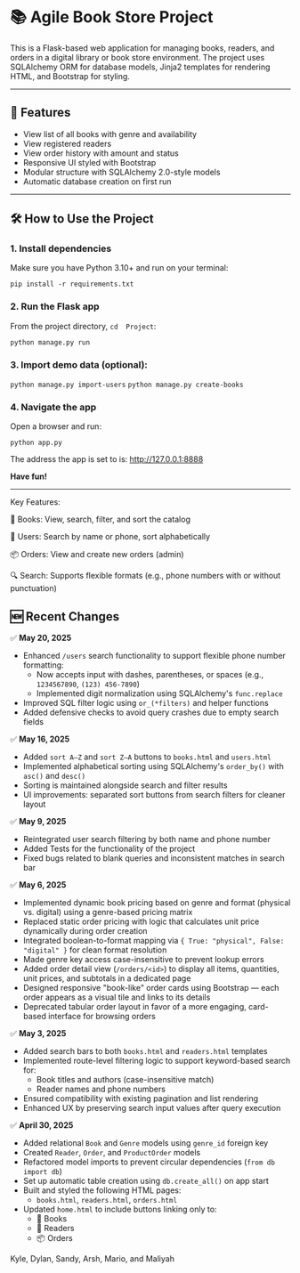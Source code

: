
# 📚 Agile Book Store Project

This is a Flask-based web application for managing books, readers, and orders in a digital library or book store environment. The project uses SQLAlchemy ORM for database models, Jinja2 templates for rendering HTML, and Bootstrap for styling.

---

## 🚀 Features

- View list of all books with genre and availability
- View registered readers
- View order history with amount and status
- Responsive UI styled with Bootstrap
- Modular structure with SQLAlchemy 2.0-style models
- Automatic database creation on first run

---

## 🛠️ How to Use the Project
### 1. Install dependencies

Make sure you have Python 3.10+ and run on your terminal:

`pip install -r requirements.txt`

### 2. Run the Flask app

From the project directory, `cd  Project`:

`python manage.py run`

### 3. Import demo data (optional):

`python manage.py import-users`
`python manage.py create-books`

### 4. Navigate the app

Open a browser and run:

`python app.py`


The address the app is set to is:
http://127.0.0.1:8888


**Have fun!**

---

Key Features:

📘 Books: View, search, filter, and sort the catalog

👥 Users: Search by name or phone, sort alphabetically

📦 Orders: View and create new orders (admin)

🔍 Search: Supports flexible formats (e.g., phone numbers with or without punctuation)



## 🆕 Recent Changes

✅ **May 20, 2025**
- Enhanced `/users` search functionality to support flexible phone number formatting:
  - Now accepts input with dashes, parentheses, or spaces (e.g., `1234567890`, `(123) 456-7890`)
  - Implemented digit normalization using SQLAlchemy's `func.replace`
- Improved SQL filter logic using `or_(*filters)` and helper functions
- Added defensive checks to avoid query crashes due to empty search fields

✅ **May 16, 2025**
- Added `sort A–Z` and `sort Z–A` buttons to `books.html` and `users.html`
- Implemented alphabetical sorting using SQLAlchemy's `order_by()` with `asc()` and `desc()`
- Sorting is maintained alongside search and filter results
- UI improvements: separated sort buttons from search filters for cleaner layout

✅ **May 9, 2025**
- Reintegrated user search filtering by both name and phone number
- Added Tests for the functionality of the project
- Fixed bugs related to blank queries and inconsistent matches in search bar

✅ **May 6, 2025**
- Implemented dynamic book pricing based on genre and format (physical vs. digital) using a genre-based pricing matrix
- Replaced static order pricing with logic that calculates unit price dynamically during order creation
- Integrated boolean-to-format mapping via `{ True: "physical", False: "digital" }` for clean format resolution
- Made genre key access case-insensitive to prevent lookup errors
- Added order detail view (`/orders/<id>`) to display all items, quantities, unit prices, and subtotals in a dedicated page
- Designed responsive "book-like" order cards using Bootstrap — each order appears as a visual tile and links to its details
- Deprecated tabular order layout in favor of a more engaging, card-based interface for browsing orders


✅ **May 3, 2025**
- Added search bars to both `books.html` and `readers.html` templates
- Implemented route-level filtering logic to support keyword-based search for:
  - Book titles and authors (case-insensitive match)
  - Reader names and phone numbers
- Ensured compatibility with existing pagination and list rendering
- Enhanced UX by preserving search input values after query execution

✅ **April 30, 2025**
- Added relational `Book` and `Genre` models using `genre_id` foreign key
- Created `Reader`, `Order`, and `ProductOrder` models
- Refactored model imports to prevent circular dependencies (`from db import db`)
- Set up automatic table creation using `db.create_all()` on app start
- Built and styled the following HTML pages:
  - `books.html`, `readers.html`, `orders.html`
- Updated `home.html` to include buttons linking only to:
  - 📘 Books
  - 👥 Readers
  - 📦 Orders

Kyle, Dylan, Sandy, Arsh, Mario, and Maliyah


